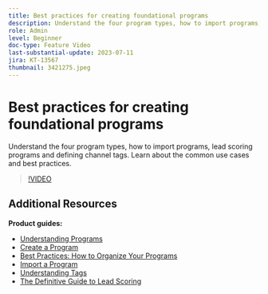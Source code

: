 ```yaml
---
title: Best practices for creating foundational programs
description: Understand the four program types, how to import programs, lead scoring programs and defining channel tags. Learn about the common use cases and best practices.
role: Admin
level: Beginner
doc-type: Feature Video
last-substantial-update: 2023-07-11
jira: KT-13567
thumbnail: 3421275.jpeg
---
```


# Best practices for creating foundational programs

Understand the four program types, how to import programs, lead scoring programs and defining channel tags. Learn about the common use cases and best practices.

>[!VIDEO](https://video.tv.adobe.com/v/3421275/?learn=on)

## Additional Resources

**Product guides:**

* [Understanding Programs](https://experienceleague.adobe.com/docs/marketo/using/product-docs/core-marketo-concepts/programs/creating-programs/understanding-programs.html)
* [Create a Program](https://experienceleague.adobe.com/docs/marketo/using/product-docs/core-marketo-concepts/programs/creating-programs/create-a-program.html)
* [Best Practices: How to Organize Your Programs](https://experienceleague.adobe.com/docs/marketo/using/product-docs/core-marketo-concepts/programs/working-with-programs/best-practice-how-to-organize-your-programs.html)
* [Import a Program](https://experienceleague.adobe.com/docs/marketo/using/product-docs/core-marketo-concepts/programs/working-with-programs/import-a-program.html)
* [Understanding Tags](https://experienceleague.adobe.com/docs/marketo/using/product-docs/core-marketo-concepts/programs/working-with-programs/understanding-tags.html)
* [The Definitive Guide to Lead Scoring](https://business.adobe.com/resources/guides/lead-scoring.html)
